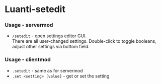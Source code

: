# Luanti-setedit
### Usage - servermod
* `/setedit` - open settings editor GUI.  
There are all user-changed settings. Double-click to toggle booleans, adjust other settings via bottom field.
### Usage - clientmod
* `.setedit` - same as for servermod
* `.set <setting> [value]` - get or set the setting

